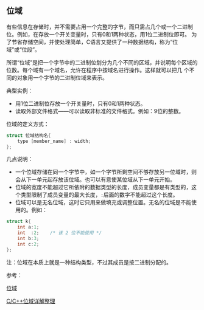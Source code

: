 ## 位域

有些信息在存储时，并不需要占用一个完整的字节，而只需占几个或一个二进制位。例如，在存放一个开关变量时，只有0和1两种状态，用1位二进制位即可。
为了节省存储空间，并使处理简单，C语言又提供了一种数据结构，称为“位域”或“位段”。

所谓“位域”是把一个字节中的二进制位划分为几个不同的区域，并说明每个区域的位数。每个域有一个域名，允许在程序中按域名进行操作。这样就可以把几
个不同的对象用一个字节的二进制位域来表示。

典型实例：

* 用1位二进制位存放一个开关量时，只有0和1两种状态。
* 读取外部文件格式——可以读取非标准的文件格式。例如：9位的整数。

位域的定义方式：
~~~c
struct 位域结构名{
    type [member_name] : width;
};
~~~

几点说明：

* 一个位域存储在同一个字节中，如一个字节所剩空间不够存放另一位域时，则会从下一单元起存放该位域。也可以有意使某位域从下一单元开始。
* 位域的宽度不能超过它所依附的数据类型的长度，成员变量都是有类型的，这个类型限制了成员变量的最大长度，`:`后面的数字不能超过这个长度。
* 位域可以是无名位域，这时它只用来做填充或调整位置。无名的位域是不能使用的。例如：
~~~c
struct k{
    int a:1;
    int  :2;    /* 该 2 位不能使用 */
    int b:3;
    int c:2;
};
~~~

注：位域在本质上就是一种结构类型，不过其成员是按二进制分配的。

参考：

[位域](https://www.runoob.com/cprogramming/c-bit-fields.html)

[C/C++位域详解整理](https://blog.csdn.net/m0_46526726/article/details/108533556)
